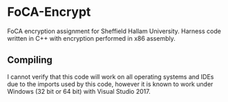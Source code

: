 # FoCA-Encrypt
FoCA encryption assignment for Sheffield Hallam University.
Harness code written in C++ with encryption performed in x86 assembly.

## Compiling
I cannot verify that this code will work on all operating systems and IDEs due to the imports used by this code, however it is known to work under Windows (32 bit or 64 bit) with Visual Studio 2017.
